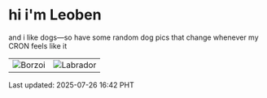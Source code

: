 # hi i'm Leoben

and i like dogs—so have some random dog pics that change whenever my CRON feels like it

|  |  |
|--------|----------|
| ![Borzoi](https://random-dog-vercel.vercel.app/api/random-borzoi?v=1753519374) | ![Labrador](https://random-dog-vercel.vercel.app/api/random-labrador?v=1753519374) |

Last updated: 2025-07-26 16:42 PHT
